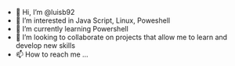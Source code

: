 - 👋 Hi, I’m @luisb92
- 👀 I’m interested in Java Script, Linux, Poweshell
- 🌱 I’m currently learning Powershell 
- 💞️ I’m looking to collaborate on projects that allow me to learn and develop new skills
- 📫 How to reach me ...

<!---
luisb92/luisb92 is a ✨ special ✨ repository because its `README.md` (this file) appears on your GitHub profile.
You can click the Preview link to take a look at your changes.
--->
